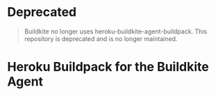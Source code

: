 # Deprecated

> Buildkite no longer uses heroku-buildkite-agent-buildpack. This repository is deprecated and is no longer maintained.

# Heroku Buildpack for the Buildkite Agent
